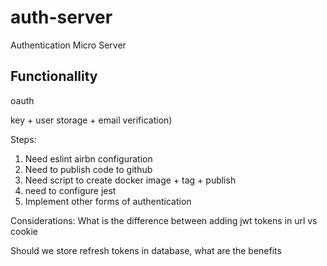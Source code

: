 # auth-server

Authentication Micro Server

## Functionallity

oauth

key + user storage + email verification)

Steps:

1. Need eslint airbn configuration
2. Need to publish code to github
3. Need script to create docker image + tag + publish
4. need to configure jest
5. Implement other forms of authentication

Considerations:
What is the difference between adding jwt tokens in url vs cookie

Should we store refresh tokens in database, what are the benefits
